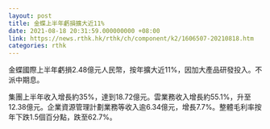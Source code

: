 ```yaml
---
layout: post
title: 金蝶上半年虧損擴大近11%
date: 2021-08-18 20:31:59.000000000 +08:00
link: https://news.rthk.hk/rthk/ch/component/k2/1606507-20210818.htm
categories: rthk
---
```


金蝶國際上半年虧損2.48億元人民幣，按年擴大近11%，因加大產品研發投入。不派中期息。

集團上半年收入增長約35%，達到18.72億元。雲業務收入增長約55.1%，升至12.38億元。企業資源管理計劃業務等收入逾6.34億元，增長7.7%。整體毛利率按年下跌1.5個百分點，跌至62.7%。
